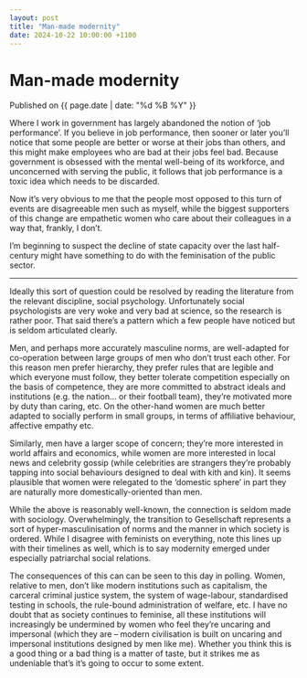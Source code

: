 ```yaml
---
layout: post
title: "Man-made modernity"
date: 2024-10-22 10:00:00 +1100
---
```


# Man-made modernity

<span class="publish-date"> Published on  {{ page.date | date: "%d %B %Y" }}

Where I work in government has largely abandoned the notion of ‘job performance’. If you believe in job performance, then sooner or later you’ll notice that some people are better or worse at their jobs than others, and this might make employees who are bad at their jobs feel bad. Because government is obsessed with the mental well-being of its workforce, and unconcerned with serving the public, it follows that job performance is a toxic idea which needs to be discarded.

Now it’s very obvious to me that the people most opposed to this turn of events are disagreeable men such as myself, while the biggest supporters of this change are empathetic women who care about their colleagues in a way that, frankly, I don’t. 

I’m beginning to suspect the decline of state capacity over the last half-century might have something to do with the feminisation of the public sector.

***
Ideally this sort of question could be resolved by reading the literature from the relevant discipline, social psychology. Unfortunately social psychologists are very woke and very bad at science, so the research is rather poor. That said there’s a pattern which a few people have noticed but is seldom articulated clearly.

Men, and perhaps more accurately masculine norms, are well-adapted for co-operation between large groups of men who don’t trust each other. For this reason men prefer hierarchy, they prefer rules that are legible and which everyone must follow, they better tolerate competition especially on the basis of competence, they are more committed to abstract ideals and institutions (e.g. the nation… or their football team), they’re motivated more by duty than caring, etc. On the other-hand women are much better adapted to socially perform in small groups, in terms of affiliative behaviour, affective empathy etc. 

Similarly, men have a larger scope of concern; they’re more interested in world affairs and economics, while women are more interested in local news and celebrity gossip (while celebrities are strangers they’re probably tapping into social behaviours designed to deal with kith and kin). It seems plausible that women were relegated to the ‘domestic sphere’ in part they are naturally more domestically-oriented than men.

While the above is reasonably well-known, the connection is seldom made with sociology. Overwhelmingly, the transition to Gesellschaft represents a sort of hyper-masculinisation of norms and the manner in which society is ordered. While I disagree with feminists on everything, note this lines up with their timelines as well, which is to say modernity emerged under especially patriarchal social relations. 

The consequences of this can can be seen to this day in polling. Women, relative to men, don’t like modern institutions such as capitalism, the carceral criminal justice system, the system of wage-labour, standardised testing in schools, the rule-bound administration of welfare, etc. I have no doubt that as society continues to feminise, all these institutions will increasingly be undermined by women who feel they’re uncaring and impersonal (which they are – modern civilisation is built on uncaring and impersonal institutions designed by men like me). Whether you think this is a good thing or a bad thing is a matter of taste, but it strikes me as undeniable that’s it’s going to occur to some extent. 
